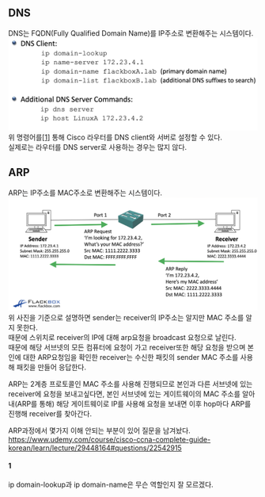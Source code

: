 ## DNS
DNS는 FQDN(Fully Qualified Domain Name)를 IP주소로 변환해주는 시스템이다.  
![](DNS_command.png)
위 명령어를[[1]](#1) 통해 Cisco 라우터를 DNS client와 서버로 설정할 수 있다.  
실제로는 라우터를 DNS server로 사용하는 경우는 많지 않다.  


## ARP
ARP는 IP주소를 MAC주소로 변환해주는 시스템이다.  
![](ARP_on_layer2.png)
위 사진을 기준으로 설명하면 sender는 receiver의 IP주소는 알지만 MAC 주소를 알지 못한다.  
때문에 스위치로 receiver의 IP에 대해 arp요청을 broadcast 요청으로 날린다.  
때문에 해당 서브넷의 모든 컴퓨터에 요청이 가고 receiver또한 해당 요청을 받으며 본인에 대한 ARP요청임을 확인한 receiver는 수신한 패킷의 sender MAC 주소를 사용해 패킷을 만들어 응답한다.  

ARP는 2계층 프로토콜인 MAC 주소를 사용해 진행되므로 본인과 다른 서브넷에 있는 receiver에 요청을 보내고싶다면, 본인 서브넷에 있는 게이트웨이의 MAC 주소를 알아내(ARP를 통해) 해당 게이트웨이로 IP를 사용해 요청을 보내면 이후 hop마다 ARP를 진행해 receiver를 찾아간다.  


ARP과정에서 몇가지 이해 안되는 부분이 있어 질문을 남겨놨다.  
https://www.udemy.com/course/cisco-ccna-complete-guide-korean/learn/lecture/29448164#questions/22542915

#### 1
ip domain-lookup과 ip domain-name은 무슨 역할인지 잘 모르겠다.  
